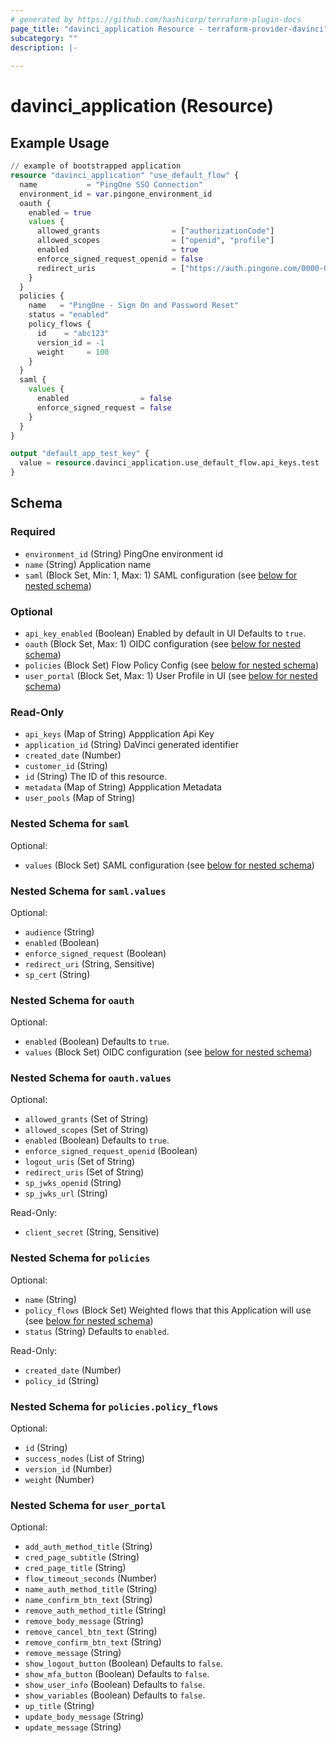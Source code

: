 ```yaml
---
# generated by https://github.com/hashicorp/terraform-plugin-docs
page_title: "davinci_application Resource - terraform-provider-davinci"
subcategory: ""
description: |-
  
---
```


# davinci_application (Resource)



## Example Usage

```terraform
// example of bootstrapped application
resource "davinci_application" "use_default_flow" {
  name           = "PingOne SSO Connection"
  environment_id = var.pingone_environment_id
  oauth {
    enabled = true
    values {
      allowed_grants                = ["authorizationCode"]
      allowed_scopes                = ["openid", "profile"]
      enabled                       = true
      enforce_signed_request_openid = false
      redirect_uris                 = ["https://auth.pingone.com/0000-0000-000/rp/callback/openid_connect"]
    }
  }
  policies {
    name   = "PingOne - Sign On and Password Reset"
    status = "enabled"
    policy_flows {
      id    = "abc123"
      version_id = -1
      weight     = 100
    }
  }
  saml {
    values {
      enabled                = false
      enforce_signed_request = false
    }
  }
}

output "default_app_test_key" {
  value = resource.davinci_application.use_default_flow.api_keys.test
}
```

<!-- schema generated by tfplugindocs -->
## Schema

### Required

- `environment_id` (String) PingOne environment id
- `name` (String) Application name
- `saml` (Block Set, Min: 1, Max: 1) SAML configuration (see [below for nested schema](#nestedblock--saml))

### Optional

- `api_key_enabled` (Boolean) Enabled by default in UI Defaults to `true`.
- `oauth` (Block Set, Max: 1) OIDC configuration (see [below for nested schema](#nestedblock--oauth))
- `policies` (Block Set) Flow Policy Config (see [below for nested schema](#nestedblock--policies))
- `user_portal` (Block Set, Max: 1) User Profile in UI (see [below for nested schema](#nestedblock--user_portal))

### Read-Only

- `api_keys` (Map of String) Appplication Api Key
- `application_id` (String) DaVinci generated identifier
- `created_date` (Number)
- `customer_id` (String)
- `id` (String) The ID of this resource.
- `metadata` (Map of String) Appplication Metadata
- `user_pools` (Map of String)

<a id="nestedblock--saml"></a>
### Nested Schema for `saml`

Optional:

- `values` (Block Set) SAML configuration (see [below for nested schema](#nestedblock--saml--values))

<a id="nestedblock--saml--values"></a>
### Nested Schema for `saml.values`

Optional:

- `audience` (String)
- `enabled` (Boolean)
- `enforce_signed_request` (Boolean)
- `redirect_uri` (String, Sensitive)
- `sp_cert` (String)



<a id="nestedblock--oauth"></a>
### Nested Schema for `oauth`

Optional:

- `enabled` (Boolean) Defaults to `true`.
- `values` (Block Set) OIDC configuration (see [below for nested schema](#nestedblock--oauth--values))

<a id="nestedblock--oauth--values"></a>
### Nested Schema for `oauth.values`

Optional:

- `allowed_grants` (Set of String)
- `allowed_scopes` (Set of String)
- `enabled` (Boolean) Defaults to `true`.
- `enforce_signed_request_openid` (Boolean)
- `logout_uris` (Set of String)
- `redirect_uris` (Set of String)
- `sp_jwks_openid` (String)
- `sp_jwks_url` (String)

Read-Only:

- `client_secret` (String, Sensitive)



<a id="nestedblock--policies"></a>
### Nested Schema for `policies`

Optional:

- `name` (String)
- `policy_flows` (Block Set) Weighted flows that this Application will use (see [below for nested schema](#nestedblock--policies--policy_flows))
- `status` (String) Defaults to `enabled`.

Read-Only:

- `created_date` (Number)
- `policy_id` (String)

<a id="nestedblock--policies--policy_flows"></a>
### Nested Schema for `policies.policy_flows`

Optional:

- `id` (String)
- `success_nodes` (List of String)
- `version_id` (Number)
- `weight` (Number)



<a id="nestedblock--user_portal"></a>
### Nested Schema for `user_portal`

Optional:

- `add_auth_method_title` (String)
- `cred_page_subtitle` (String)
- `cred_page_title` (String)
- `flow_timeout_seconds` (Number)
- `name_auth_method_title` (String)
- `name_confirm_btn_text` (String)
- `remove_auth_method_title` (String)
- `remove_body_message` (String)
- `remove_cancel_btn_text` (String)
- `remove_confirm_btn_text` (String)
- `remove_message` (String)
- `show_logout_button` (Boolean) Defaults to `false`.
- `show_mfa_button` (Boolean) Defaults to `false`.
- `show_user_info` (Boolean) Defaults to `false`.
- `show_variables` (Boolean) Defaults to `false`.
- `up_title` (String)
- `update_body_message` (String)
- `update_message` (String)


